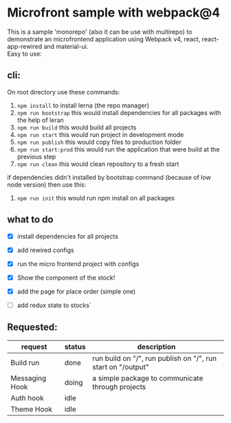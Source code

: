 # Microfront sample with webpack@4

This is a sample 'monorepo' (also it can be use with multirepo) to demonstrate an microfrontend application
using Webpack v4, react, react-app-rewired and material-ui.  
Easy to use:
## cli: 

On root directory use these commands:  

1. `npm install` to install lerna (the repo manager)
1. `npm run bootstrap` this would install dependencies for all packages with the help of leran
1. `npm run build` this would build all projects
1. `npm run start` this would run project in development mode
1. `npm run publish` this would copy files to production folder
1. `npm run start:prod` this would run the application that were build at the previous step
1. `npm run clean` this would clean repository to a fresh start  


if dependencies didn't installed by bootstrap command (because of low node version) then use this:
1. `npm run init` this would run npm install on all packages


## what to do

- [x] install dependencies for all projects
- [x] add rewired configs
- [x] run the micro frontend project with configs
- [x] Show the component of the stock!
- [x] add the page for place order (simple one)
- [ ] add redux state to stocks`



## Requested:

| request | status | description |
| --- | --- | --- |
| Build run | done | run build on "/", run publish on "/", run start on "/output" |
| Messaging Hook | doing | a simple package to communicate through projects |
| Auth hook | idle |  |
| Theme Hook | idle |  |
